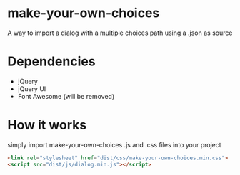 # make-your-own-choices
A way to import a dialog with a multiple choices path using a .json as source

# Dependencies
- jQuery
- jQuery UI
- Font Awesome (will be removed)

# How it works
simply import make-your-own-choices .js and .css files into your project
```html
<link rel="stylesheet" href="dist/css/make-your-own-choices.min.css">
<script src="dist/js/dialog.min.js"></script>
```
